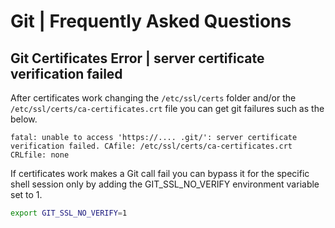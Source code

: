 
# Git | Frequently Asked Questions

## Git Certificates Error | server certificate verification failed

After certificates work changing the `/etc/ssl/certs` folder and/or the `/etc/ssl/certs/ca-certificates.crt` file you can get git failures such as the below.

```
fatal: unable to access 'https://.... .git/': server certificate verification failed. CAfile: /etc/ssl/certs/ca-certificates.crt CRLfile: none
```

If certificates work makes a Git call fail you can bypass it for the specific shell session only by adding the GIT_SSL_NO_VERIFY environment variable set to 1.

``` bash
export GIT_SSL_NO_VERIFY=1
```






